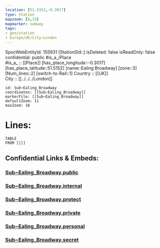 ```yaml
---
location: [51.5152,-0.3017] 
type: Station 
mapzoom: [8,15] 
mapmarker: subway 
tags:
- geo/station
- Europe/UK/City~London
---
```

SpocWebEntityId: 155931
[StationSId::] 
isDeleted: false
isReadOnly: false
confidential: public
#is_a_/Place  
#is_a_ :: [[Place]] 
[has_place_longitude::-0.3017] 
[has_place_latitude::51.5152] 
[name::Ealing Broadway] 
[zone::3] 
[Num_lines::2] 
[switch-to-Rail::1] 
Country :: [[UK]]  
City :: [[../../../London]]  


```leaflet
id: Sub~Ealing_Broadway
coordinates: [[Sub~Ealing_Broadway]] 
markerFile: [[Sub~Ealing_Broadway]] 
defaultZoom: 11 
maxZoom: 18
```


# Lines: 
```dataview
TABLE 
FROM [[]] 
```


## Confidential Links & Embeds: 

### [Sub~Ealing_Broadway.public](/_public/\Earth\Continent\Europe\Europe~North\UK\England\Regions~England\London,Greater\cities~GreaterLondon\Underground\StationSub~Ealing_Broadway.public.md) 

### [Sub~Ealing_Broadway.internal](/_internal/\Earth\Continent\Europe\Europe~North\UK\England\Regions~England\London,Greater\cities~GreaterLondon\Underground\StationSub~Ealing_Broadway.internal.md) 

### [Sub~Ealing_Broadway.protect](/_protect/\Earth\Continent\Europe\Europe~North\UK\England\Regions~England\London,Greater\cities~GreaterLondon\Underground\StationSub~Ealing_Broadway.protect.md) 

### [Sub~Ealing_Broadway.private](/_private/\Earth\Continent\Europe\Europe~North\UK\England\Regions~England\London,Greater\cities~GreaterLondon\Underground\StationSub~Ealing_Broadway.private.md) 

### [Sub~Ealing_Broadway.personal](/_personal/\Earth\Continent\Europe\Europe~North\UK\England\Regions~England\London,Greater\cities~GreaterLondon\Underground\StationSub~Ealing_Broadway.personal.md) 

### [Sub~Ealing_Broadway.secret](/_secret/\Earth\Continent\Europe\Europe~North\UK\England\Regions~England\London,Greater\cities~GreaterLondon\Underground\StationSub~Ealing_Broadway.secret.md)

